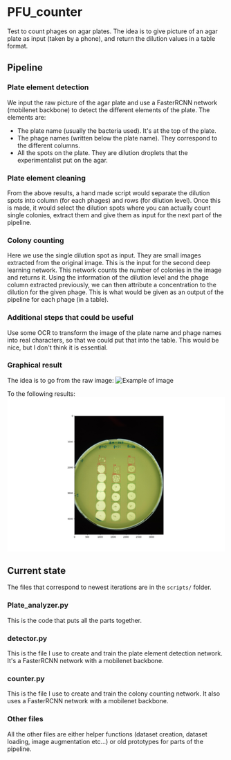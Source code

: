 # PFU_counter
Test to count phages on agar plates. The idea is to give picture of an agar plate as input (taken by a phone), and return the dilution values in a table format.

## Pipeline
### Plate element detection
We input the raw picture of the agar plate and use a FasterRCNN network (mobilenet backbone) to detect the different elements of the plate. The elements are:
 - The plate name (usually the bacteria used). It's at the top of the plate.
 - The phage names (written below the plate name). They correspond to the different columns.
 - All the spots on the plate. They are dilution droplets that the experimentalist put on the agar.


### Plate element cleaning
From the above results, a hand made script would separate the dilution spots into column (for each phages) and rows (for dilution level).
Once this is made, it would select the dilution spots where you can actually count single colonies, extract them and give them as input for the next part of the pipeline.

### Colony counting
Here we use the single dilution spot as input. They are small images extracted from the original image. This is the input for the second deep learning network.
This network counts the number of colonies in the image and returns it.
Using the information of the dilution level and the phage column extracted previously, we can then attribute a concentration to the dilution for the given phage.
This is what would be given as an output of the pipeline for each phage (in a table).

### Additional steps that could be useful
Use some OCR to transform the image of the plate name and phage names into real characters, so that we could put that into the table.
This would be nice, but I don't think it is essential.

### Graphical result
The idea is to go from the raw image:
![Example of image](Image_example.png)

To the following results:
![Example of prediction](Prediction_example.png)

## Current state

The files that correspond to newest iterations are in the `scripts/` folder.

### Plate_analyzer.py
This is the code that puts all the parts together.

### detector.py
This is the file I use to create and train the plate element detection network. It's a FasterRCNN network with a mobilenet backbone.

### counter.py
This is the file I use to create and train the colony counting network. It also uses a FasterRCNN network with a mobilenet backbone.

### Other files
All the other files are either helper functions (dataset creation, dataset loading, image augmentation etc...) or old prototypes for parts of the pipeline.
